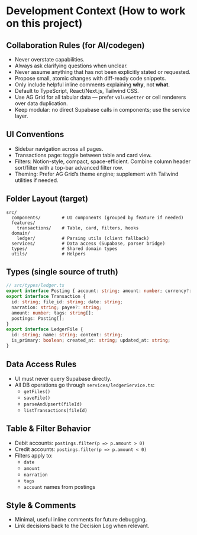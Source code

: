 # Development Context (How to work on this project)

## Collaboration Rules (for AI/codegen)

- Never overstate capabilities.
- Always ask clarifying questions when unclear.
- Never assume anything that has not been explicitly stated or requested.
- Propose small, atomic changes with diff-ready code snippets.
- Only include helpful inline comments explaining **why**, not **what**.
- Default to TypeScript, React/Next.js, Tailwind CSS.
- Use AG Grid for all tabular data — prefer `valueGetter` or cell renderers over data duplication.
- Keep modular: no direct Supabase calls in components; use the service layer.

## UI Conventions

- Sidebar navigation across all pages.
- Transactions page: toggle between table and card view.
- Filters: Notion-style, compact, space-efficient. Combine column header sort/filter with a top-bar advanced filter row.
- Theming: Prefer AG Grid’s theme engine; supplement with Tailwind utilities if needed.

## Folder Layout (target)

```
src/
  components/        # UI components (grouped by feature if needed)
  features/
    transactions/    # Table, card, filters, hooks
  domain/
    ledger/          # Parsing utils (client fallback)
  services/          # Data access (Supabase, parser bridge)
  types/             # Shared domain types
  utils/             # Helpers
```

## Types (single source of truth)

```ts
// src/types/ledger.ts
export interface Posting { account: string; amount: number; currency?: string | null; }
export interface Transaction {
  id: string; file_id: string; date: string;
  narration: string; payee?: string;
  amount: number; tags: string[];
  postings: Posting[];
}
export interface LedgerFile {
  id: string; name: string; content: string;
  is_primary: boolean; created_at: string; updated_at: string;
}
```

## Data Access Rules

- UI must never query Supabase directly.
- All DB operations go through `services/ledgerService.ts`:
  - `getFiles()`
  - `saveFile()`
  - `parseAndUpsert(fileId)`
  - `listTransactions(fileId)`

## Table & Filter Behavior

- Debit accounts: `postings.filter(p => p.amount > 0)`
- Credit accounts: `postings.filter(p => p.amount < 0)`
- Filters apply to:
  - `date`
  - `amount`
  - `narration`
  - `tags`
  - `account` names from postings

## Style & Comments

- Minimal, useful inline comments for future debugging.
- Link decisions back to the Decision Log when relevant.

